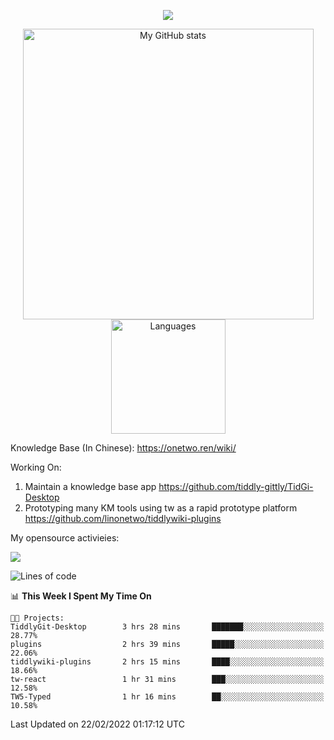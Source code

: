 <a href="https://github.com/linonetwo">
    <p align="center">
        <img src="https://github-profile-trophy.vercel.app/?username=linonetwo&column=7&theme=onedark"/>
    </p>
</a>
<a align="center" href="https://github.com/linonetwo">
  <p align="center">
    <img src="https://github-readme-stats.vercel.app/api?username=linonetwo&show_icons=true&count_private=true" alt="My GitHub stats" width="465"/>
    <img src="https://github-readme-stats.vercel.app/api/top-langs/?username=linonetwo&layout=compact&langs_count=10" alt="Languages" height="183">
  </p>
</a>

Knowledge Base (In Chinese): https://onetwo.ren/wiki/

Working On: 

1. Maintain a knowledge base app https://github.com/tiddly-gittly/TidGi-Desktop
1. Prototyping many KM tools using tw as a rapid prototype platform https://github.com/linonetwo/tiddlywiki-plugins

My opensource activieies:

![](https://visitor-badge.glitch.me/badge?page_id=linonetwo.linonetwo)

<!--START_SECTION:waka-->
![Lines of code](https://img.shields.io/badge/From%20Hello%20World%20I%27ve%20Written-2%20Million%20lines%20of%20code-blue)

📊 **This Week I Spent My Time On** 

```text
🐱‍💻 Projects: 
TiddlyGit-Desktop        3 hrs 28 mins       ███████░░░░░░░░░░░░░░░░░░   28.77% 
plugins                  2 hrs 39 mins       █████░░░░░░░░░░░░░░░░░░░░   22.06% 
tiddlywiki-plugins       2 hrs 15 mins       ████░░░░░░░░░░░░░░░░░░░░░   18.66% 
tw-react                 1 hr 31 mins        ███░░░░░░░░░░░░░░░░░░░░░░   12.58% 
TW5-Typed                1 hr 16 mins        ██░░░░░░░░░░░░░░░░░░░░░░░   10.58%

```


 Last Updated on 22/02/2022 01:17:12 UTC
<!--END_SECTION:waka-->
